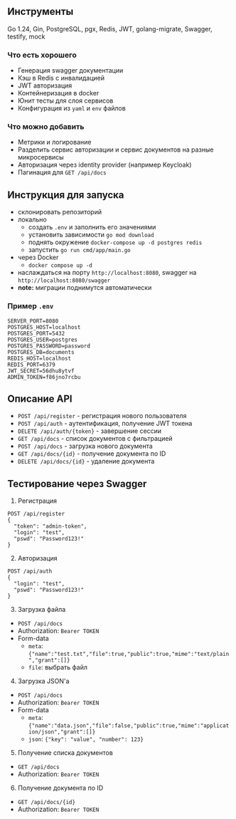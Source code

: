 ## Инструменты
Go 1.24, Gin, PostgreSQL, pgx, Redis, JWT, golang-migrate, Swagger, testify, mock

### Что есть хорошего 
- Генерация swagger документации
- Кэш в Redis с инвалидацией
- JWT авторизация
- Контейнеризация в docker  
- Юнит тесты для слоя сервисов
- Конфигурация из `yaml` и `env` файлов

### Что можно добавить
- Метрики и логирование
- Разделить сервис авторизации и сервис документов на разные микросервисы
- Авторизация через identity provider (например Keycloak)
- Пагинация для `GET /api/docs`

## Инструкция для запуска
- склонировать репозиторий
- локально
  - создать `.env` и заполнить его значениями 
  - установить зависимости `go mod download`
  - поднять окружение `docker-compose up -d postgres redis`
  - запустить `go run cmd/app/main.go`
- через Docker
  - `docker compose up -d`
- наслаждаться на порту `http://localhost:8080`, swagger на `http://localhost:8080/swagger`
- **note:** миграции поднимутся автоматически

### Пример `.env`
```dotenv
SERVER_PORT=8080
POSTGRES_HOST=localhost
POSTGRES_PORT=5432
POSTGRES_USER=postgres
POSTGRES_PASSWORD=password
POSTGRES_DB=documents
REDIS_HOST=localhost
REDIS_PORT=6379
JWT_SECRET=56dhu8ytvf
ADMIN_TOKEN=f86jno7rcbu
```

## Описание API
- `POST /api/register` - регистрация нового пользователя
- `POST /api/auth` - аутентификация, получение JWT токена
- `DELETE /api/auth/{token}` - завершение сессии
- `GET /api/docs` - список документов с фильтрацией
- `POST /api/docs` - загрузка нового документа
- `GET /api/docs/{id}` - получение документа по ID
- `DELETE /api/docs/{id}` - удаление документа

## Тестирование через Swagger
1. Регистрация
```
POST /api/register
{
  "token": "admin-token",
  "login": "test",
  "pswd": "Password123!"
}
```
2. Авторизация
```
POST /api/auth
{
  "login": "test",
  "pswd": "Password123!"
}
```
3. Загрузка файла
- `POST /api/docs`
- Authorization: `Bearer TOKEN`
- Form-data
    - `meta`: `{"name":"test.txt","file":true,"public":true,"mime":"text/plain","grant":[]}`
    - `file`: выбрать файл
4. Загрузка JSON'а
- `POST /api/docs`
- Authorization: `Bearer TOKEN`
- Form-data
  - `meta`: `{"name":"data.json","file":false,"public":true,"mime":"application/json","grant":[]}`
  - `json`: `{"key": "value", "number": 123}`
5. Получение списка документов
- `GET /api/docs`
- Authorization: `Bearer TOKEN`
6. Получение документа по ID
- `GET /api/docs/{id}`
- Authorization: `Bearer TOKEN`
